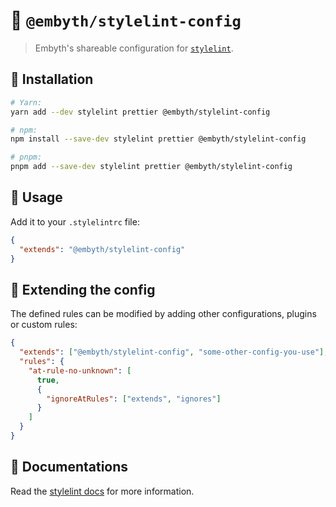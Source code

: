 # :art: `@embyth/stylelint-config`

> Embyth's shareable configuration for [`stylelint`][stylelint-link].

## :wrench: Installation

```bash
# Yarn:
yarn add --dev stylelint prettier @embyth/stylelint-config

# npm:
npm install --save-dev stylelint prettier @embyth/stylelint-config

# pnpm:
pnpm add --save-dev stylelint prettier @embyth/stylelint-config
```

## :eyes: Usage

Add it to your `.stylelintrc` file:

```json
{
  "extends": "@embyth/stylelint-config"
}
```

## :jigsaw: Extending the config

The defined rules can be modified by adding other configurations, plugins or custom rules:

```json
{
  "extends": ["@embyth/stylelint-config", "some-other-config-you-use"],
  "rules": {
    "at-rule-no-unknown": [
      true,
      {
        "ignoreAtRules": ["extends", "ignores"]
      }
    ]
  }
}
```

## :thinking: Documentations

Read the [stylelint docs][stylelint-docs-link] for more information.

[stylelint-docs-link]: https://stylelint.io
[stylelint-link]: https://github.com/stylelint/stylelint
